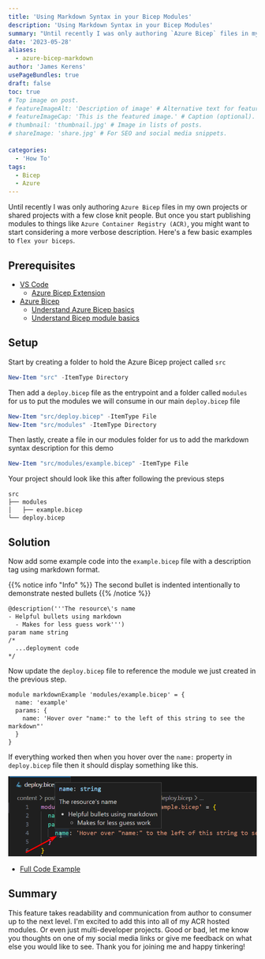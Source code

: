 ```yaml
---
title: 'Using Markdown Syntax in your Bicep Modules'
description: 'Using Markdown Syntax in your Bicep Modules'
summary: "Until recently I was only authoring `Azure Bicep` files in my own projects or shared projects with a few close knit people. But once you start publishing modules to things like `Azure Container Registry (ACR)`, you might want to start considering a more verbose description. Here's a few basic examples to `flex your biceps`."
date: '2023-05-28'
aliases:
  - azure-bicep-markdown
author: 'James Kerens'
usePageBundles: true
draft: false
toc: true
# Top image on post.
# featureImageAlt: 'Description of image' # Alternative text for featured image.
# featureImageCap: 'This is the featured image.' # Caption (optional).
# thumbnail: 'thumbnail.jpg' # Image in lists of posts.
# shareImage: 'share.jpg' # For SEO and social media snippets.

categories:
  - 'How To'
tags:
  - Bicep
  - Azure
---
```


Until recently I was only authoring `Azure Bicep` files in my own projects or shared projects with a few close knit people. But once you start publishing modules to things like `Azure Container Registry (ACR)`, you might want to start considering a more verbose description. Here's a few basic examples to `flex your biceps`.

## Prerequisites

- [VS Code][vs-code-download]
  - [Azure Bicep Extension][vs-code-bicep-ext]
- [Azure Bicep][azure-bicep-overview]
  - [Understand Azure Bicep basics][azure-bicep-basics]
  - [Understand Bicep module basics][azure-bicep-modules]

## Setup

Start by creating a folder to hold the Azure Bicep project called `src`

```powershell
New-Item "src" -ItemType Directory
```

Then add a `deploy.bicep` file as the entrypoint and a folder called `modules` for us to put the modules we will consume in our main `deploy.bicep` file

```powershell
New-Item "src/deploy.bicep" -ItemType File
New-Item "src/modules" -ItemType Directory
```

Then lastly, create a file in our modules folder for us to add the markdown syntax description for this demo

```powershell
New-Item "src/modules/example.bicep" -ItemType File
```

Your project should look like this after following the previous steps

```text
src
├── modules
│   ├── example.bicep
└── deploy.bicep
```

## Solution

Now add some example code into the `example.bicep` file with a description tag using markdown format.

{{% notice info "Info" %}}
The second bullet is indented intentionally to demonstrate nested bullets
{{% /notice %}}

```bicep
@description('''The resource\'s name
- Helpful bullets using markdown 
  - Makes for less guess work''')
param name string
/*
  ...deployment code
*/
```

Now update the `deploy.bicep` file to reference the module we just created in the previous step.

```bicep
module markdownExample 'modules/example.bicep' = {
  name: 'example'
  params: {
    name: 'Hover over "name:" to the left of this string to see the markdown"'
  }
}
```

If everything worked then when you hover over the `name:` property in `deploy.bicep` file then it should display something like this.

![bicep-param-description](images/formatted-description.png "formatted description example")

- [Full Code Example](https://github.com/JKerens/tech-blog/tree/main/content/post/2023-5%20Bicep%20Markdown/src/deploy.bicep)

## Summary

This feature takes readability and communication from author to consumer up to the next level. I'm excited to add this into all of my ACR hosted modules. Or even just multi-developer projects. Good or bad, let me know you thoughts on one of my social media links or give me feedback on what else you would like to see. Thank you for joining me and happy tinkering!

[vs-code-download]: https://code.visualstudio.com/download
[vs-code-bicep-ext]: https://marketplace.visualstudio.com/items?itemName=ms-azuretools.vscode-bicep
[azure-bicep-overview]: https://learn.microsoft.com/azure/azure-resource-manager/bicep/overview?tabs=bicep
[azure-bicep-basics]: https://learn.microsoft.com/azure/azure-resource-manager/bicep/file
[azure-bicep-modules]: https://learn.microsoft.com/azure/azure-resource-manager/bicep/modules
